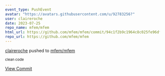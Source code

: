```yaml
---
event_type: PushEvent
avatar: "https://avatars.githubusercontent.com/u/92783256?"
user: claireroche
date: 2023-07-25
repo_name: mfem/mfem
html_url: https://github.com/mfem/mfem/commit/94c1f2b9c1964c8c025fe96dfe4f1530279ed575
repo_url: https://github.com/mfem/mfem
---
```


<a href='https://github.com/claireroche' target='_blank'>claireroche</a> pushed to <a href='https://github.com/mfem/mfem' target='_blank'>mfem/mfem</a>

<small>clean code</small>

<a href='https://github.com/mfem/mfem/commit/94c1f2b9c1964c8c025fe96dfe4f1530279ed575' target='_blank'>View Commit</a>